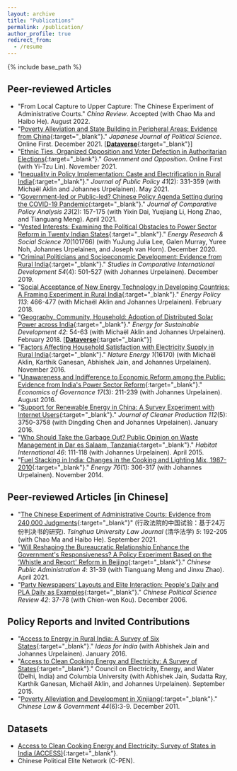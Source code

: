 ```yaml
---
layout: archive
title: "Publications"
permalink: /publication/
author_profile: true
redirect_from:
  - /resume
---
```


{% include base_path %}

## Peer-reviewed Articles

  - "From Local Capture to Upper Capture: The Chinese Experiment of Administrative Courts." *China Review*. Accepted (with Chao Ma and Haibo He). August 2022.
  - "[Poverty Alleviation and State Building in Peripheral Areas: Evidence from China](https://doi.org/10.1017/S1468109921000281){:target="_blank"}." *Japanese Journal of Political Science*. Online First. December 2021. [[**Dataverse**](https://doi.org/10.7910/DVN/GAWWYW){:target="_blank"}]
  - "[Ethnic Ties, Organized Opposition and Voter Defection in Authoritarian Elections](https://www.doi.org/10.1017/gov.2021.48){:target="_blank"}." *Government and Opposition*. Online First (with Yi-Tzu Lin). November 2021.
  - "[Inequality in Policy Implementation: Caste and Electrification in Rural India](https://doi.org/10.1017/S0143814X20000045){:target="_blank"}." *Journal of Public Policy 41*(2): 331-359 (with Michaël Aklin and Johannes Urpelainen). May 2021.
  - "[Government-led or Public-led? Chinese Policy Agenda Setting during the COVID-19 Pandemic](https://doi.org/10.1080/13876988.2021.1878887){:target="_blank"}." *Journal of Comparative Policy Analysis 23*(2): 157-175 (with Yixin Dai, Yuejiang Li, Hong Zhao, and Tianguang Meng). April 2021.
  - "[Vested Interests: Examining the Political Obstacles to Power Sector Reform in Twenty Indian States](https://doi.org/10.1016/j.erss.2020.101766){:target="_blank"}." *Energy Research & Social Science 70*(101766) (with YuJung Julia Lee, Galen Murray, Yuree Noh, Johannes Urpelainen, and Joseph van Horn). December 2020.
  - "[Criminal Politicians and Socioeconomic Development: Evidence from Rural India](https://doi.org/10.1007/s12116-019-09290-5){:target="_blank"}." *Studies in Comparative International Development 54*(4): 501-527 (with Johannes Urpelainen). December 2019.
  - "[Social Acceptance of New Energy Technology in Developing Countries: A Framing Experiment in Rural India](https://doi.org/10.1016/j.enpol.2017.10.059){:target="_blank"}." *Energy Policy 113*: 466-477 (with Michaël Aklin and Johannes Urpelainen). February 2018.
  - "[Geography, Community, Household: Adoption of Distributed Solar Power across India](https://doi.org/10.1016/j.esd.2017.09.010){:target="_blank"}." *Energy for Sustainable Development 42*: 54-63 (with Michaël Aklin and Johannes Urpelainen). February 2018. [[**Dataverse**](https://doi.org/10.7910/DVN/GITJQ4){:target="_blank"}]
  - "[Factors Affecting Household Satisfaction with Electricity Supply in Rural India](https://doi.org/10.1038/nenergy.2016.170){:target="_blank"}." *Nature Energy 1*(16170) (with Michaël Aklin, Karthik Ganesan, Abhishek Jain, and Johannes Urpelainen). November 2016.
  - "[Unawareness and Indifference to Economic Reform among the Public: Evidence from India's Power Sector Reform](https://doi.org/10.1007/s10101-015-0179-4){:target="_blank"}." *Economics of Governance 17*(3): 211-239 (with Johannes Urpelainen). August 2016.
  - "[Support for Renewable Energy in China: A Survey Experiment with Internet Users](https://doi.org/10.1016/j.jclepro.2015.08.109){:target="_blank"}." *Journal of Cleaner Production 112*(5): 3750-3758 (with Dingding Chen and Johannes Urpelainen). January 2016.
  - "[Who Should Take the Garbage Out? Public Opinion on Waste Management in Dar es Salaam, Tanzania](https://doi.org/10.1016/j.habitatint.2014.11.001){:target="_blank"}." *Habitat International 46*: 111-118 (with Johannes Urpelainen). April 2015.
  - "[Fuel Stacking in India: Changes in the Cooking and Lighting Mix, 1987-2010](https://doi.org/10.1016/j.energy.2014.08.023){:target="_blank"}." *Energy 76*(1): 306-317 (with Johannes Urpelainen). November 2014.

## Peer-reviewed Articles [in Chinese]

  - "[The Chinese Experiment of Administrative Courts: Evidence from 240,000 Judgments](https://mp.weixin.qq.com/s/mf8tgEEp0kk8Vns0I6y-nw){:target="_blank"}" (行政法院的中国试验：基于24万份判决书的研究). *Tsinghua University Law Journal* (清华法学) *5*: 192-205 (with Chao Ma and Haibo He). September 2021.
  - "[Will Reshaping the Bureaucratic Relationship Enhance the Government's Responsiveness? A Policy Experiment Based on the ‘Whistle and Report' Reform in Beijing](https://mp.weixin.qq.com/s/0lcFAtTWaVHPwxwVgu0TQw){:target="_blank"}." *Chinese Public Administration 4*: 31-39 (with Tianguang Meng and Jinxu Zhao). April 2021.
  - "[Party Newspapers' Layouts and Elite Interaction: People's Daily and PLA Daily as Examples](http://dx.doi.org/10.6229%2fCPSR.2006.42.02){:target="_blank"}." *Chinese Political Science Review 42*: 37-78 (with Chien-wen Kou). December 2006.

## Policy Reports and Invited Contributions

  - "[Access to Energy in Rural India: A Survey of Six States](https://www.ideasforindia.in/topics/governance/access-to-energy-in-rural-india-a-survey-of-six-states.html){:target="_blank"}." *Ideas for India* (with Abhishek Jain and Johannes Urpelainen). January 2016.
  - "[Access to Clean Cooking Energy and Electricity: A Survey of States](https://www.ceew.in/publications/access-clean-cooking-energy-and-electricity-survey-states){:target="_blank"}." Council on Electricity, Energy, and Water (Delhi, India) and Columbia University (with Abhishek Jain, Sudatta Ray, Karthik Ganesan, Michaël Aklin, and Johannes Urpelainen). September 2015.
  - "[Poverty Alleviation and Development in Xinjiang](https://doi.org/10.2753/CLG0009-4609440600){:target="_blank"}." *Chinese Law & Government 44*(6):3-9. December 2011. 

## Datasets

  - [Access to Clean Cooking Energy and Electricity: Survey of States in India (ACCESS)](https://doi.org/10.7910/DVN/0NV9LF){:target="_blank"}.
  - Chinese Political Elite Network (C-PEN).
